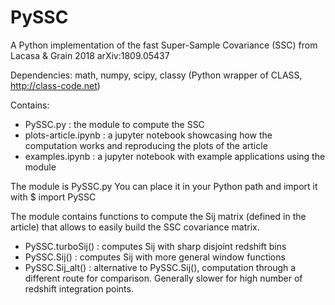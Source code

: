 # PySSC
A Python implementation of the fast Super-Sample Covariance (SSC) from Lacasa & Grain 2018 arXiv:1809.05437

Dependencies: math, numpy, scipy, classy (Python wrapper of CLASS, http://class-code.net)

Contains:
- PySSC.py : the module to compute the SSC
- plots-article.ipynb : a jupyter notebook showcasing how the computation works and reproducing the plots of the article 
- examples.ipynb : a jupyter notebook with example applications using the module

The module is PySSC.py
You can place it in your Python path and import it with
$ import PySSC

The module contains functions to compute the Sij matrix (defined in the article) that allows to easily build the SSC covariance matrix.
- PySSC.turboSij() : computes Sij with sharp disjoint redshift bins
- PySSC.Sij() : computes Sij with more general window functions
- PySSC.Sij_alt() : alternative to PySSC.Sij(), computation through a different route for comparison. Generally slower for high number of redshift integration points.
